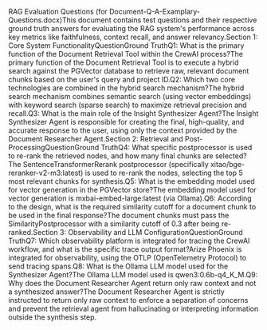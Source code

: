 RAG Evaluation Questions (for Document-Q-A-Examplary-Questions.docx)This document contains test questions and their respective ground truth answers for evaluating the RAG system's performance across key metrics like faithfulness, context recall, and answer relevancy.Section 1: Core System FunctionalityQuestionGround TruthQ1: What is the primary function of the Document Retrieval Tool within the CrewAI process?The primary function of the Document Retrieval Tool is to execute a hybrid search against the PGVector database to retrieve raw, relevant document chunks based on the user's query and project ID.Q2: Which two core technologies are combined in the hybrid search mechanism?The hybrid search mechanism combines semantic search (using vector embeddings) with keyword search (sparse search) to maximize retrieval precision and recall.Q3: What is the main role of the Insight Synthesizer Agent?The Insight Synthesizer Agent is responsible for creating the final, high-quality, and accurate response to the user, using only the context provided by the Document Researcher Agent.Section 2: Retrieval and Post-ProcessingQuestionGround TruthQ4: What specific postprocessor is used to re-rank the retrieved nodes, and how many final chunks are selected?The SentenceTransformerRerank postprocessor (specifically xitao/bge-reranker-v2-m3:latest) is used to re-rank the nodes, selecting the top 5 most relevant chunks for synthesis.Q5: What is the embedding model used for vector generation in the PGVector store?The embedding model used for vector generation is mxbai-embed-large:latest (via Ollama).Q6: According to the design, what is the required similarity cutoff for a document chunk to be used in the final response?The document chunks must pass the SimilarityPostprocessor with a similarity cutoff of 0.3 after being re-ranked.Section 3: Observability and LLM ConfigurationQuestionGround TruthQ7: Which observability platform is integrated for tracing the CrewAI workflow, and what is the specific trace output format?Arize Phoenix is integrated for observability, using the OTLP (OpenTelemetry Protocol) to send tracing spans.Q8: What is the Ollama LLM model used for the Synthesizer Agent?The Ollama LLM model used is qwen3:0.6b-q4_K_M.Q9: Why does the Document Researcher Agent return only raw context and not a synthesized answer?The Document Researcher Agent is strictly instructed to return only raw context to enforce a separation of concerns and prevent the retrieval agent from hallucinating or interpreting information outside the synthesis step.